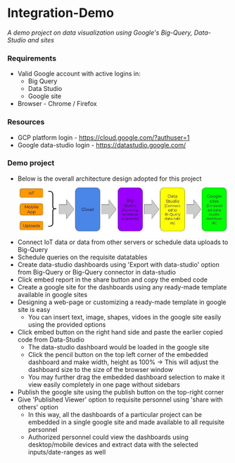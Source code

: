 # Integration-Demo
_A demo project on data visualization using Google's Big-Query, Data-Studio and sites_

### Requirements
* Valid Google account with active logins in:
  - Big Query
  - Data Studio
  - Google site
* Browser - Chrome / Firefox

### Resources
* GCP platform login - https://cloud.google.com/?authuser=1
* Google data-studio login - https://datastudio.google.com/

### Demo project
- Below is the overall architecture design adopted for this project
![alt text](https://github.com/KurianUthuppu/Integration-Demo/blob/a9e4ecb0c1d5d2caa7690578dcb5d0b615e88dbf/Design_Architecture.jpg)
- Connect IoT data or data from other servers or schedule data uploads to Big-Query
- Schedule queries on the requisite datatables
- Create data-studio dashboards using 'Export with data-studio' option from Big-Query or Big-Query connector in data-studio
- Click embed report in the share button and copy the embed code
- Create a google site for the dashboards using any ready-made template available in google sites
- Designing a web-page or customizing a ready-made template in google site is easy
  - You can insert text, image, shapes, vidoes in the google site easily using the provided options
- Click embed button on the right hand side and paste the earlier copied code from Data-Studio
  - The data-studio dashboard would be loaded in the google site
  - Click the pencil button on the top left corner of the embedded dashboard and make width, height as 100%
    -> This will adjust the dashboard size to the size of the browser window
  - You may further drag the embedded dashboard selection to make it view easily completely in one page without sidebars
- Publish the google site using the publish button on the top-right corner
- Give 'Published Viewer' option to requisite personnel using 'share with others' option
  - In this way, all the dashboards of a particular project can be embedded in a single google site and made available to all requisite personnel
  - Authorized personnel could view the dashboards using desktop/mobile devices and extract data with the selected inputs/date-ranges as well 

